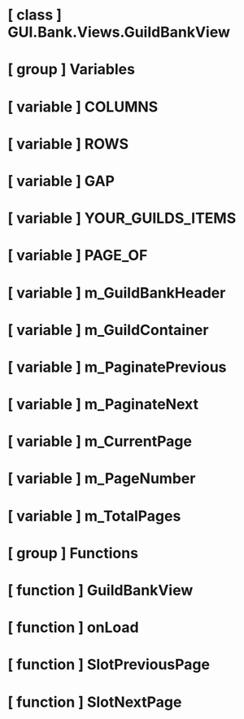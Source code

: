 # [ class ] GUI.Bank.Views.GuildBankView

# [ group ] Variables

# [ variable ] COLUMNS

# [ variable ] ROWS

# [ variable ] GAP

# [ variable ] YOUR_GUILDS_ITEMS

# [ variable ] PAGE_OF

# [ variable ] m_GuildBankHeader

# [ variable ] m_GuildContainer

# [ variable ] m_PaginatePrevious

# [ variable ] m_PaginateNext

# [ variable ] m_CurrentPage

# [ variable ] m_PageNumber

# [ variable ] m_TotalPages

# [ group ] Functions

# [ function ] GuildBankView

# [ function ] onLoad

# [ function ] SlotPreviousPage

# [ function ] SlotNextPage

